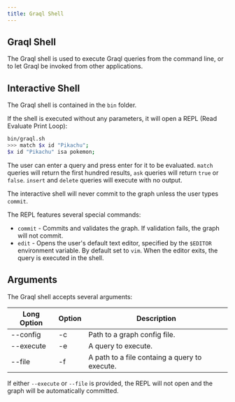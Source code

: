 ```yaml
---
title: Graql Shell
---
```

## Graql Shell

The Graql shell is used to execute Graql queries from the command line, or to
let Graql be invoked from other applications.

## Interactive Shell

The Graql shell is contained in the `bin` folder.

If the shell is executed without any parameters, it will open a REPL (Read
Evaluate Print Loop):

```bash
bin/graql.sh
>>> match $x id "Pikachu";
$x id "Pikachu" isa pokemon;
```

The user can enter a query and press enter for it to be evaluated. `match`
queries will return the first hundred results, `ask` queries will return `true`
or `false`. `insert` and `delete` queries will execute with no output.

The interactive shell will never commit to the graph unless the user types
`commit`.

The REPL features several special commands:
- `commit` - Commits and validates the graph. If validation fails, the graph
  will not commit.
- `edit` - Opens the user's default text editor, specified by the `$EDITOR`
  environment variable. By default set to `vim`. When the editor exits, the
  query is executed in the shell.

## Arguments

The Graql shell accepts several arguments:

| Long Option | Option | Description                                   |
| ----------- | ------ | --------------------------------------------- |
| --config    | -c     | Path to a graph config file.                  |
| --execute   | -e     | A query to execute.                           |
| --file      | -f     | A path to a file containg a query to execute. |

If either `--execute` or `--file` is provided, the REPL will not open and the
graph will be automatically committed.

